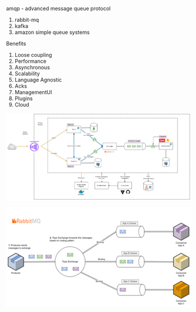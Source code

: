 amqp - advanced message queue protocol
1. rabbit-mq
2. kafka
3. amazon simple queue systems


Benefits
1. Loose coupling
2. Performance
3. Asynchronous
4. Scalability
5. Language Agnostic
6. Acks
7. ManagementUI
8. Plugins
9. Cloud

![mq-services](mq-services.png)

![rabbitmq](rabbitmq.png)